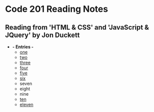 # Code 201 Reading Notes

## Reading from 'HTML & CSS' and 'JavaScript & JQuery' by Jon Duckett

- **- Entries -**
  - [one](class-01.md)
  - [two](class-02.md)
  - [three](class-03.md)
  - [four](class-04.md)
  - [five](class-05.md)
  - [six](class-06.md)
  - seven
  - eight
  - nine
  - [ten](class-10.md)
  - [eleven](class-11.md)
  